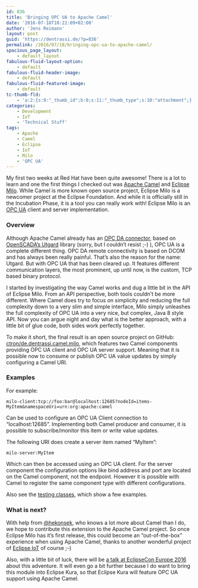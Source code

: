 ```yaml
---
id: 836
title: 'Bringing OPC UA to Apache Camel'
date: '2016-07-18T10:22:09+02:00'
author: 'Jens Reimann'
layout: post
guid: 'https://dentrassi.de/?p=836'
permalink: /2016/07/18/bringing-opc-ua-to-apache-camel/
spacious_page_layout:
    - default_layout
fabulous-fluid-layout-option:
    - default
fabulous-fluid-header-image:
    - default
fabulous-fluid-featured-image:
    - default
tc-thumb-fld:
    - 'a:2:{s:9:"_thumb_id";b:0;s:11:"_thumb_type";s:10:"attachment";}'
categories:
    - Development
    - IoT
    - 'Technical Stuff'
tags:
    - Apache
    - Camel
    - Eclipse
    - IoT
    - Milo
    - 'OPC UA'
---
```


My first two weeks at Red Hat have been quite awesome! There is a lot to learn and one the first things I checked out was [Apache Camel](http://camel.apache.org/) and [Eclipse Milo](http://eclipse.org/milo). While Camel is more known open source project, Eclipse Milo is a newcomer project at the Eclipse Foundation. And while it is officially still in the Incubation Phase, it is a tool you can really work with! Eclipse Milo is an [OPC UA](https://opcfoundation.org/about/opc-technologies/opc-ua/) client and server implementation.

<!-- more -->

### Overview

Although Apache Camel already has an [OPC DA connector](https://github.com/summitsystemsinc/camel-opc), based on [OpenSCADA’s Utgard](http://openscada.org/projects/utgard/) library (sorry, but I couldn’t resist ;-) ), OPC UA is a complete different thing. OPC DA remote connectivity is based on DCOM and has always been really painful. That’s also the reason for the name: Utgard. But with OPC UA that has been cleared up. It features different communication layers, the most prominent, up until now, is the custom, TCP based binary protocol.

I started by investigating the way Camel works and dug a little bit in the API of Eclipse Milo. From an API perspective, both tools couldn’t be more different. Where Camel does try to focus on simplicity and reducing the full complexity down to a very slim and simple interface, Milo simply unleashes the full complexity of OPC UA into a very nice, but complex, Java 8 style API. Now you can argue night and day what is the better approach, with a little bit of glue code, both sides work perfectly together.

To make it short, the final result is an open source project on GitHub: [ctron/de.dentrassi.camel.milo](https://github.com/ctron/de.dentrassi.camel.milo), which features two Camel components providing OPC UA client and OPC UA server support. Meaning that it is possible now to consume or publish OPC UA value updates by simply configuring a Camel URI.

### Examples

For example:

```
milo-client:tcp://foo:bar@localhost:12685?nodeId=items-MyItem&namespaceUri=urn:org:apache:camel
```

Can be used to configure an OPC UA Client connection to “localhost:12685”. Implementing both Camel producer and consumer, it is possible to subscribe/monitor this item or write value updates.

The following URI does create a server item named “MyItem”:

```
milo-server:MyItem
```

Which can then be accessed using an OPC UA client. For the server component the configuration options like bind address and port are located on the Camel component, not the endpoint. However it is possible with Camel to register the same component type with different configurations.

Also see the [testing classes](https://github.com/ctron/de.dentrassi.camel.milo/tree/master/src/test/java/org/apache/camel/component/milo/testing), which show a few examples.

### What is next?

With help from [@hekonsek](https://github.com/hekonsek), who knows a lot more about Camel than I do, we hope to contribute this extension to the Apache Camel project. So once Eclipse Milo has it’s first release, this could become an “out-of-the-box” experience when using Apache Camel, thanks to another wonderful project of [Eclipse IoT](http://iot.eclipse.org/) of course ;-)

Also, with a little bit of luck, there will be [a talk at EclipseCon Europe 2016](https://www.eclipsecon.org/europe2016/session/bringing-opc-ua-apache-camel-and-eclipse-kura) about this adventure. It will even go a bit further because I do want to bring this module into Eclipse Kura, so that Eclipse Kura will feature OPC UA support using Apache Camel.
